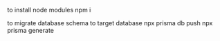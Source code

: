 
to install node modules
npm i

to migrate database schema to target database
npx prisma db push
npx prisma generate


